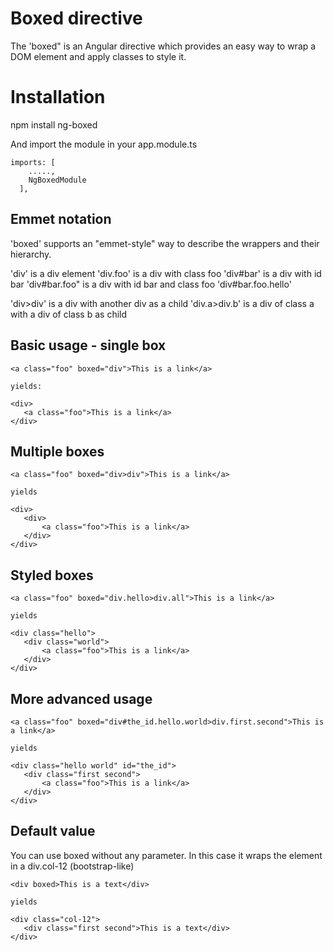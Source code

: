 # Boxed directive

The 'boxed" is an Angular directive which provides an easy way to wrap a DOM element and apply classes to style it.

# Installation

npm install ng-boxed

And import the module in your app.module.ts  

```
imports: [
    .....,
    NgBoxedModule
  ],
```

## Emmet notation
'boxed' supports an "emmet-style" way to describe the wrappers and their hierarchy.

'div' is a div element
'div.foo' is a div with class foo
'div#bar' is a div with id bar
'div#bar.foo" is a div with id bar and class foo
'div#bar.foo.hello' 

'div>div' is a div with another div as a child
'div.a>div.b' is a div of class a with a div of class b as child

## Basic usage - single box 

```
<a class="foo" boxed="div">This is a link</a>

yields:

<div>
   <a class="foo">This is a link</a>
</div>
```

## Multiple boxes

```
<a class="foo" boxed="div>div">This is a link</a>

yields

<div>
   <div>
       <a class="foo">This is a link</a>
   </div>
</div>
```

## Styled boxes

```
<a class="foo" boxed="div.hello>div.all">This is a link</a>

yields

<div class="hello">
   <div class="world">
       <a class="foo">This is a link</a>
   </div>
</div>
```

## More advanced usage

```
<a class="foo" boxed="div#the_id.hello.world>div.first.second">This is a link</a>

yields

<div class="hello world" id="the_id">
   <div class="first second">
       <a class="foo">This is a link</a>
   </div>
</div>
```

## Default value

You can use boxed without any parameter. In this case it wraps the element in a div.col-12 (bootstrap-like)

```
<div boxed>This is a text</div>

yields

<div class="col-12">
   <div class="first second">This is a text</div>
</div>
```

